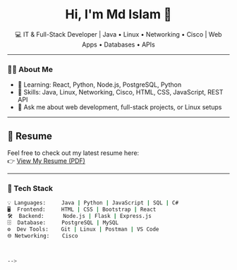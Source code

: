 <h1 align="center">Hi, I'm Md Islam 👋</h1>

<p align="center">
💻 IT & Full-Stack Developer | Java • Linux • Networking • Cisco | Web Apps • Databases • APIs  
</p>

---

### 🧑‍💻 About Me

- 🌱 Learning: React, Python, Node.js, PostgreSQL, Python
- 🧰 Skills: Java, Linux, Networking, Cisco, HTML, CSS, JavaScript, REST API
- 💬 Ask me about web development, full-stack projects, or Linux setups

---

## 📄 Resume

Feel free to check out my latest resume here:  
👉 [View My Resume (PDF)](https://github.com/mdm-islam/mdm-islam/raw/main/resume-md-islam.pdf)

---

### 🚀 Tech Stack

```bash
💡 Languages:     Java | Python | JavaScript | SQL | C#
🖥️  Frontend:     HTML | CSS | Bootstrap | React
🛠️  Backend:      Node.js | Flask | Express.js 
🗄️  Database:     PostgreSQL | MySQL
⚙️  Dev Tools:    Git | Linux | Postman | VS Code 
🌐 Networking:    Cisco 



-->
